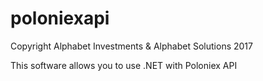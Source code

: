 # poloniexapi
Copyright Alphabet Investments & Alphabet Solutions 2017

This software allows you to use .NET with Poloniex API
